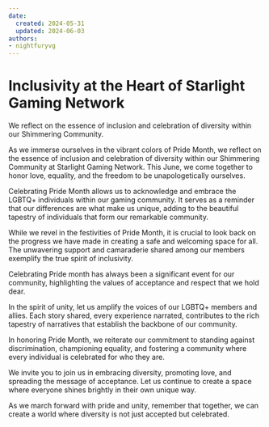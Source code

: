 ```yaml
---
date:
  created: 2024-05-31
  updated: 2024-06-03
authors:
- nightfuryvg
---
```


# Inclusivity at the Heart of Starlight Gaming Network

We reflect on the essence of inclusion and celebration of diversity within our Shimmering Community.
<!-- more -->

As we immerse ourselves in the vibrant colors of Pride Month, we reflect on the essence of inclusion and celebration of diversity within our Shimmering Community at Starlight Gaming Network. This June, we come together to honor love, equality, and the freedom to be unapologetically ourselves.

Celebrating Pride Month  allows us to acknowledge and embrace the LGBTQ+ individuals within our gaming community. It serves as a reminder that our differences are what make us unique, adding to the beautiful tapestry of individuals that form our remarkable community.

While we revel in the festivities of Pride Month, it is crucial to look back on the progress we have made in creating a safe and welcoming space for all. The unwavering support and camaraderie shared among our members exemplify the true spirit of inclusivity.

Celebrating Pride month  has always been a significant event for our community, highlighting the values of acceptance and respect that we hold dear.

In the spirit of unity, let us amplify the voices of our LGBTQ+ members and allies. Each story shared, every experience narrated, contributes to the rich tapestry of narratives that establish the backbone of our community.

In honoring Pride Month, we reiterate our commitment to standing against discrimination, championing equality, and fostering a community where every individual is celebrated for who they are.

We invite you to join us in embracing diversity, promoting love, and spreading the message of acceptance. Let us continue to create a space where everyone shines brightly in their own unique way.

As we march forward with pride and unity, remember that together, we can create a world where diversity is not just accepted but celebrated.